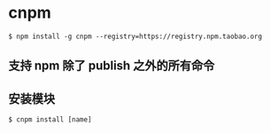 # cnpm

```
$ npm install -g cnpm --registry=https://registry.npm.taobao.org
```

## 支持 npm 除了 publish 之外的所有命令

## 安装模块
```
$ cnpm install [name]
```
